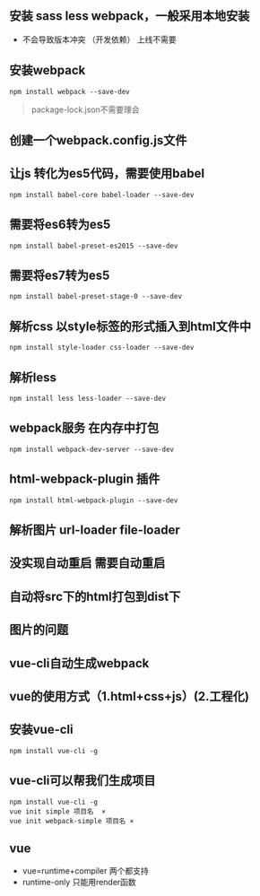 ## 安装 sass less webpack，一般采用本地安装
- 不会导致版本冲突 （开发依赖） 上线不需要


## 安装webpack
```
npm install webpack --save-dev
```

> package-lock.json不需要理会

## 创建一个webpack.config.js文件

## 让js 转化为es5代码，需要使用babel
```
npm install babel-core babel-loader --save-dev
```

## 需要将es6转为es5
```
npm install babel-preset-es2015 --save-dev
```

## 需要将es7转为es5
```
npm install babel-preset-stage-0 --save-dev
```

## 解析css 以style标签的形式插入到html文件中
```
npm install style-loader css-loader --save-dev
```

## 解析less
```
npm install less less-loader --save-dev
```

## webpack服务  在内存中打包
```
npm install webpack-dev-server --save-dev
```

## html-webpack-plugin 插件
```
npm install html-webpack-plugin --save-dev
```

## 解析图片 url-loader file-loader


## 没实现自动重启 需要自动重启
## 自动将src下的html打包到dist下
## 图片的问题
## vue-cli自动生成webpack
## vue的使用方式（1.html+css+js）(2.工程化)

## 安装vue-cli
```
npm install vue-cli -g
```

## vue-cli可以帮我们生成项目
```
npm install vue-cli -g
vue init simple 项目名  ×
vue init webpack-simple 项目名 ×

```

## vue 
- vue=runtime+compiler 两个都支持
- runtime-only 只能用render函数
